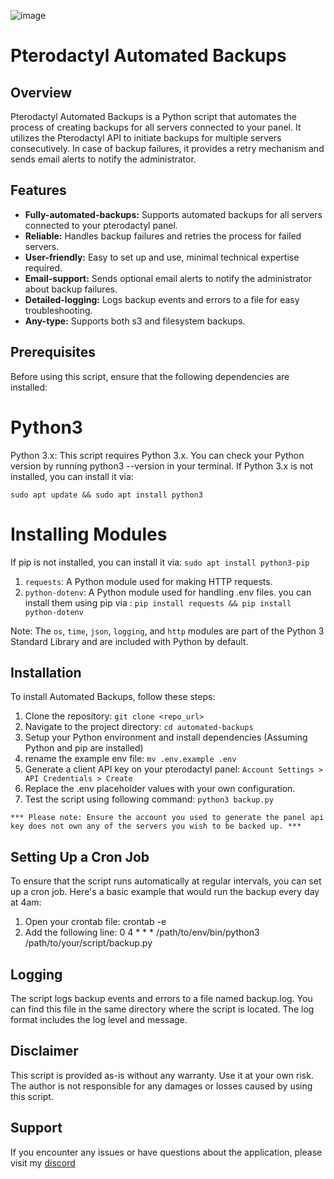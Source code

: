 ![image](https://github.com/Fz77z/pterodactyl-automated-backups/assets/90436534/24af539c-eee8-49de-a598-3d3ea1f1f11f)

# Pterodactyl Automated Backups 


## Overview

Pterodactyl Automated Backups is a Python script that automates the process of creating backups for all servers connected to your panel. It utilizes the Pterodactyl API to initiate backups for multiple servers consecutively. In case of backup failures, it provides a retry mechanism and sends email alerts to notify the administrator.

## Features

- **Fully-automated-backups:** Supports automated backups for all servers connected to your pterodactyl panel.
- **Reliable:** Handles backup failures and retries the process for failed servers.
- **User-friendly:** Easy to set up and use, minimal technical expertise required.
- **Email-support:** Sends optional email alerts to notify the administrator about backup failures.
- **Detailed-logging:** Logs backup events and errors to a file for easy troubleshooting.
- **Any-type:** Supports both s3 and filesystem backups.


## Prerequisites

Before using this script, ensure that the following dependencies are installed:

# Python3
Python 3.x: This script requires Python 3.x. You can check your Python version by running python3 --version in your terminal. If Python 3.x is not installed, you can install it via:

`sudo apt update && sudo apt install python3`


# Installing Modules

If pip is not installed, you can install it via: `sudo apt install python3-pip`

1. `requests`: A Python module used for making HTTP requests.
2. `python-dotenv`: A Python module used for handling .env files.
you can install them using pip via : `pip install requests && pip install python-dotenv`

Note: The `os`, `time`, `json`, `logging`, and `http` modules are part of the Python 3 Standard Library and are included with Python by default.


## Installation

To install Automated Backups, follow these steps:

1. Clone the repository: `git clone <repo_url>`
2. Navigate to the project directory: `cd automated-backups`
3. Setup your Python environment and install dependencies (Assuming Python and pip are installed)
4. rename the example env file: `mv .env.example .env`
5. Generate a client API key on your pterodactyl panel: `Account Settings > API Credentials > Create`
6. Replace the .env placeholder values with your own configuration.
7. Test the script using following command: `python3 backup.py`

`*** Please note: Ensure the account you used to generate the panel api key does not own any of the servers you wish to be backed up. ***`

## Setting Up a Cron Job

To ensure that the script runs automatically at regular intervals, you can set up a cron job. Here's a basic example that would run the backup every day at 4am:

1. Open your crontab file: crontab -e
2. Add the following line: 0 4 * * * /path/to/env/bin/python3 /path/to/your/script/backup.py

## Logging

The script logs backup events and errors to a file named backup.log. You can find this file in the same directory where the script is located. The log format includes the log level and message.

## Disclaimer

This script is provided as-is without any warranty. Use it at your own risk. The author is not responsible for any damages or losses caused by using this script.

## Support

If you encounter any issues or have questions about the application, please visit my [discord](https://discord.gg/ngnKtNdv)



